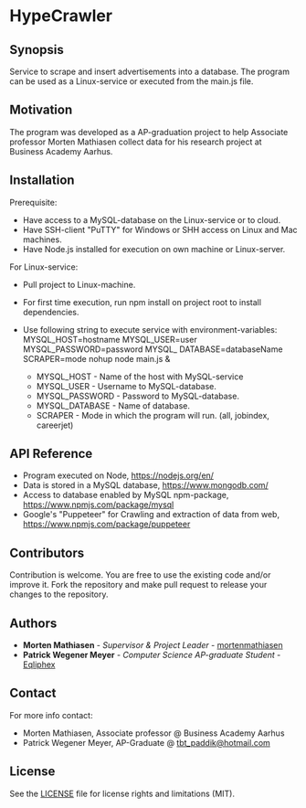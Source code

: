 # HypeCrawler #

## Synopsis

Service to scrape and insert advertisements into a database. The program can be used as a Linux-service or executed from the main.js file.  

## Motivation

The program was developed as a AP-graduation project to help Associate professor Morten Mathiasen collect data for his research project at Business Academy Aarhus.  

## Installation

Prerequisite:
* Have access to a MySQL-database on the Linux-service or to cloud. 
* Have SSH-client "PuTTY" for Windows or SHH access on Linux and Mac machines.
* Have Node.js installed for execution on own machine or Linux-server.

For Linux-service:
* Pull project to Linux-machine.
* For first time execution, run npm install on project root to install dependencies.
* Use following string to execute service with environment-variables: 
  MYSQL_HOST=hostname MYSQL_USER=user MYSQL_PASSWORD=password MYSQL_                                                                                                                                                           DATABASE=databaseName SCRAPER=mode nohup node main.js &

    + MYSQL_HOST        - Name of the host with MySQL-service
    + MYSQL_USER        - Username to MySQL-database.
    + MYSQL_PASSWORD    - Password to MySQL-database.
    + MYSQL_DATABASE    - Name of database. 
    + SCRAPER           - Mode in which the program will run. (all, jobindex, careerjet)                                                                  

## API Reference

* Program executed on Node, https://nodejs.org/en/
* Data is stored in a MySQL database, https://www.mongodb.com/
* Access to database enabled by MySQL npm-package, https://www.npmjs.com/package/mysql
* Google's "Puppeteer" for Crawling and extraction of data from web, https://www.npmjs.com/package/puppeteer

## Contributors

Contribution is welcome. You are free to use the existing code and/or improve it. Fork the repository and make pull request to release your changes to the repository.

## Authors

* **Morten Mathiasen** - *Supervisor & Project Leader* - [mortenmathiasen](https://github.com/mortenmathiasen)
* **Patrick Wegener Meyer** - *Computer Science AP-graduate Student* - [Eqliphex](https://github.com/Eqliphex)

## Contact

For more info contact:
* Morten Mathiasen, Associate professor @ Business Academy Aarhus
* Patrick Wegener Meyer, AP-Graduate @ tbt_paddik@hotmail.com

## License

See the [LICENSE](LICENSE.md) file for license rights and limitations (MIT).

